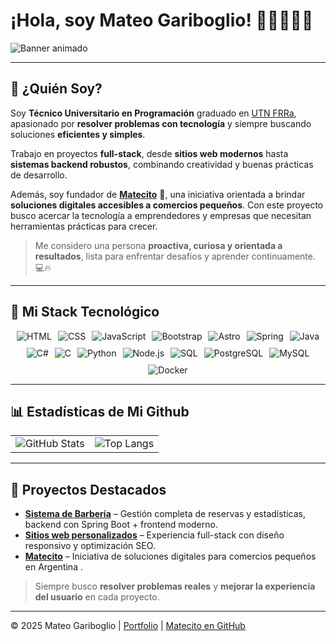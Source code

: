 # ¡Hola, soy Mateo Gariboglio! 👋🏻🧑🏻‍💻

![Banner animado](https://media.giphy.com/media/qgQUggAC3Pfv687qPC/giphy.gif)

---

## 🎯 ¿Quién Soy?

Soy **Técnico Universitario en Programación** graduado en [UTN FRRa](http://ww8.frra.utn.edu.ar/sitio/), apasionado por **resolver problemas con tecnología** y siempre buscando soluciones **eficientes y simples**.

Trabajo en proyectos **full-stack**, desde **sitios web modernos** hasta **sistemas backend robustos**, combinando creatividad y buenas prácticas de desarrollo.  

Además, soy fundador de **[Matecito](https://www.instagram.com/matecito.tech/)** 🧉, una iniciativa orientada a brindar **soluciones digitales accesibles a comercios pequeños**. Con este proyecto busco acercar la tecnología a emprendedores y empresas que necesitan herramientas prácticas para crecer.  

> Me considero una persona **proactiva, curiosa y orientada a resultados**, lista para enfrentar desafíos y aprender continuamente. 💻🔥  

---

## 🚀 Mi Stack Tecnológico

<div style="display: flex; flex-wrap: wrap; justify-content: center; gap: 10px;">
  <img src="https://img.shields.io/badge/HTML-E34F26?style=for-the-badge&logo=html5&logoColor=white" alt="HTML">
  <img src="https://img.shields.io/badge/CSS-1572B6?style=for-the-badge&logo=css3&logoColor=white" alt="CSS">
  <img src="https://img.shields.io/badge/JavaScript-F7DF1E?style=for-the-badge&logo=javascript&logoColor=black" alt="JavaScript">
  <img src="https://img.shields.io/badge/Bootstrap-563D7C?style=for-the-badge&logo=bootstrap&logoColor=white" alt="Bootstrap">
  <img src="https://img.shields.io/badge/Astro-FF5D01?style=for-the-badge&logo=astro&logoColor=white" alt="Astro">
  <img src="https://img.shields.io/badge/Spring-6DB33F?style=for-the-badge&logo=spring&logoColor=white" alt="Spring">
  <img src="https://img.shields.io/badge/Java-007396?style=for-the-badge&logo=java&logoColor=white" alt="Java">
  <img src="https://img.shields.io/badge/C%23-239120?style=for-the-badge&logo=csharp&logoColor=white" alt="C#">
  <img src="https://img.shields.io/badge/C-00599C?style=for-the-badge&logo=c&logoColor=white" alt="C">
  <img src="https://img.shields.io/badge/Python-3776AB?style=for-the-badge&logo=python&logoColor=white" alt="Python">
  <img src="https://img.shields.io/badge/Node.js-339933?style=for-the-badge&logo=nodedotjs&logoColor=white" alt="Node.js">
  <img src="https://img.shields.io/badge/SQL-4479A1?style=for-the-badge&logo=sqlite&logoColor=white" alt="SQL">
  <img src="https://img.shields.io/badge/PostgreSQL-336791?style=for-the-badge&logo=postgresql&logoColor=white" alt="PostgreSQL">
  <img src="https://img.shields.io/badge/MySQL-4479A1?style=for-the-badge&logo=mysql&logoColor=white" alt="MySQL">
  <img src="https://img.shields.io/badge/Docker-2496ED?style=for-the-badge&logo=docker&logoColor=white" alt="Docker">
</div>

---

## 📊 Estadísticas de Mi Github

<table style="width: 100%;">
  <tr>
    <td align="left">
      <img src="https://github-readme-stats.vercel.app/api?username=Mateo-404&show_icons=true&theme=radical&hide_border=true" alt="GitHub Stats" />
    </td>
    <td align="right">
      <img src="https://github-readme-stats.vercel.app/api/top-langs/?username=Mateo-404&layout=compact&theme=radical&hide_border=true" alt="Top Langs" />
    </td>
  </tr>
</table>

---

## 🧉 Proyectos Destacados

- [**Sistema de Barbería**](https://github.com/Mateo-404/Barberia) – Gestión completa de reservas y estadísticas, backend con Spring Boot + frontend moderno.  
- [**Sitios web personalizados**](https://mateo-404.github.io/Jockey-Club-Rafaela/) – Experiencia full-stack con diseño responsivo y optimización SEO.  
- [**Matecito**](https://www.instagram.com/matecito.tech/) – Iniciativa de soluciones digitales para comercios pequeños en Argentina .  

> Siempre busco **resolver problemas reales** y **mejorar la experiencia del usuario** en cada proyecto.

---

© 2025 Mateo Gariboglio | [Portfolio](https://mateogariboglio.is-a.dev) | [Matecito en GitHub](https://github.com/matecito-tech)
